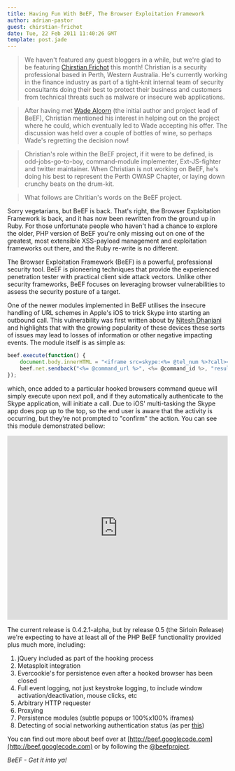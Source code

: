 ```yaml
---
title: Having Fun With BeEF, The Browser Exploitation Framework
author: adrian-pastor
guest: chirstian-frichot
date: Tue, 22 Feb 2011 11:40:26 GMT
template: post.jade
---
```


> We haven't featured any guest bloggers in a while, but we're glad to be featuring [Chirstian Frichot](http://un-excogitate.org/) this month! Christian is a security professional based in Perth, Western Australia. He's currently working in the finance industry as part of a tight-knit internal team of security consultants doing their best to protect their business and customers from technical threats such as malware or insecure web applications.

> After having met [Wade Alcorn](http://www.bindshell.net/users/Wade) (the initial author and project lead of BeEF), Christian mentioned his interest in helping out on the project where he could, which eventually led to Wade accepting his offer. The discussion was held over a couple of bottles of wine, so perhaps Wade's regretting the decision now!

> Christian's role within the BeEF project, if it were to be defined, is odd-jobs-go-to-boy, command-module implementer, Ext-JS-fighter and twitter maintainer. When Christian is not working on BeEF, he's doing his best to represent the Perth OWASP Chapter, or laying down crunchy beats on the drum-kit.

> What follows are Chritian's words on the BeEF project.

Sorry vegetarians, but BeEF is back. That's right, the Browser Exploitation Framework is back, and it has now been rewritten from the ground up in Ruby. For those unfortunate people who haven't had a chance to explore the older, PHP version of BeEF you're only missing out on one of the greatest, most extensible XSS-payload management and exploitation frameworks out there, and the Ruby re-write is no different.

The Browser Exploitation Framework (BeEF) is a powerful, professional security tool. BeEF is pioneering techniques that provide the experienced penetration tester with practical client side attack vectors. Unlike other security frameworks, BeEF focuses on leveraging browser vulnerabilities to assess the security posture of a target.

One of the newer modules implemented in BeEF utilises the insecure handling of URL schemes in Apple's iOS to trick Skype into starting an outbound call. This vulnerability was first written about by [Nitesh Dhanjani](http://www.dhanjani.com/blog/2010/11/insecure-handling-of-url-schemes-in-apples-ios.html) and highlights that with the growing popularity of these devices these sorts of issues may lead to losses of information or other negative impacting events. The module itself is as simple as:

```javascript
beef.execute(function() {
	document.body.innerHTML = "<iframe src=skype:<%= @tel_num %>?call></iframe>";
	beef.net.sendback("<%= @command_url %>", <%= @command_id %>, "result=IFrame Created!");
});
```

which, once added to a particular hooked browsers command queue will simply execute upon next poll, and if they automatically authenticate to the Skype application, will initiate a call. Due to iOS' multi-tasking the Skype app does pop up to the top, so the end user is aware that the activity is occurring, but they're not prompted to "confirm" the action. You can see this module demonstrated bellow:

<iframe width="100%" height="420" src="http://www.youtube.com/embed/5SVu6VdLWgs" frameborder="0" allowfullscreen></iframe>

The current release is 0.4.2.1-alpha, but by release 0.5 (the Sirloin Release) we're expecting to have at least all of the PHP BeEF functionality provided plus much more, including:

1. jQuery included as part of the hooking process
2. Metasploit integration
3. Evercookie's for persistence even after a hooked browser has been closed
4. Full event logging, not just keystroke logging, to include window activation/deactivation, mouse clicks, etc
5. Arbitrary HTTP requester
6. Proxying
7. Persistence modules (subtle popups or 100%x100% iframes)
8. Detecting of social networking authentication status (as per [this](http://grepular.com/Abusing_HTTP_Status_Codes_to_Expose_Private_Information))

You can find out more about beef over at [http://beef.googlecode.com](http://beef.googlecode.com) or
by following the [@beefproject](http://twitter.com/beefproject).

_BeEF - Get it into ya!_
